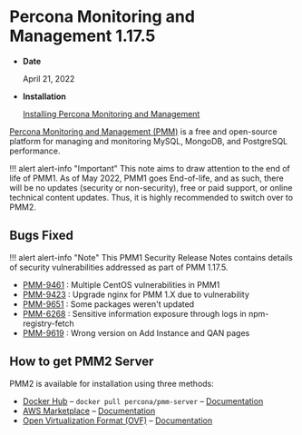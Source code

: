 # Percona Monitoring and Management 1.17.5

* **Date**

    April 21, 2022

* **Installation**

    [Installing Percona Monitoring and Management](../deploy/index.md)

[Percona Monitoring and Management (PMM)]({{PMMDOC}}) is a free and open-source platform for managing and monitoring MySQL, MongoDB, and PostgreSQL performance.

!!! alert alert-info "Important"
    This note aims to draw attention to the end of life of PMM1. As of May 2022, PMM1 goes End-of-life, and as such, there will be no updates (security or non-security), free or paid support, or online technical content updates. Thus, it is highly recommended to switch over to PMM2.

## Bugs Fixed

!!! alert alert-info "Note"
    This PMM1 Security Release Notes contains details of security vulnerabilities addressed as part of PMM 1.17.5.
    
* [PMM-9461](https://jira.percona.com/browse/PMM-9461) : Multiple CentOS vulnerabilities in PMM1
* [PMM-9423](https://jira.percona.com/browse/PMM-9423) : Upgrade nginx for PMM 1.X due to vulnerability              
* [PMM-9651](https://jira.percona.com/browse/PMM-9651) : Some packages weren't updated
* [PMM-6268](https://jira.percona.com/browse/PMM-6268) : Sensitive information exposure through logs in npm-registry-fetch
* [PMM-9619](https://jira.percona.com/browse/PMM-9619) : Wrong version on Add Instance and QAN pages 


## How to get PMM2 Server

PMM2 is available for installation using three methods:

* [Docker Hub](https://hub.docker.com/r/percona/pmm-server/) – `docker pull percona/pmm-server` – [Documentation](https://www.percona.com/doc/percona-monitoring-and-management/2.x/setting-up/server/docker.html)
* [AWS Marketplace](https://aws.amazon.com/marketplace/pp/B077J7FYGX) – [Documentation](https://www.percona.com/doc/percona-monitoring-and-management/2.x/setting-up/server/aws.html)
* [Open Virtualization Format (OVF)](https://www.percona.com/downloads/pmm2/2.26.0/ova/) – [Documentation](https://www.percona.com/doc/percona-monitoring-and-management/2.x/setting-up/server/virtual-appliance.html)